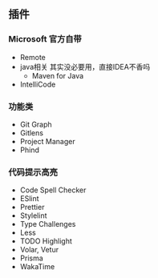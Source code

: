 
## 插件
### Microsoft 官方自带
- Remote
- java相关 其实没必要用，直接IDEA不香吗
  - Maven for Java
- IntelliCode


### 功能类
- Git Graph
- Gitlens
- Project Manager
- Phind


### 代码提示高亮
- Code Spell Checker
- ESlint
- Prettier
- Stylelint
- Type Challenges
- Less
- TODO Highlight
- Volar, Vetur
- Prisma
- WakaTime
